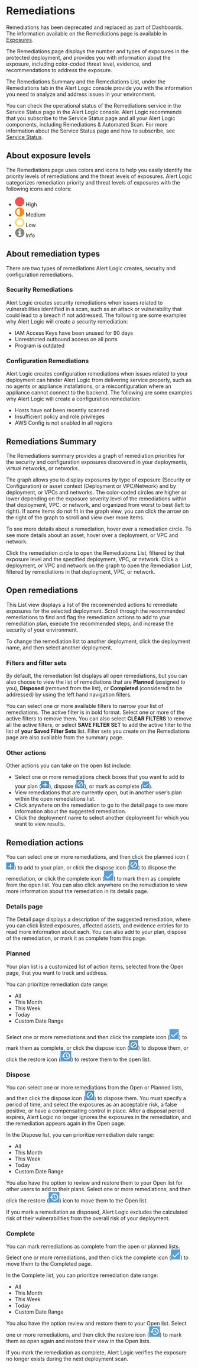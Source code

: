# Remediations

Remediations has been deprecated and replaced  as part of Dashboards. The information available on the Remediations page is available in [Exposures](exposures.md).

The Remediations page displays the number and types of exposures in the protected deployment, and provides you with information about the exposure, including color-coded threat level, evidence, and recommendations to address the exposure.

The Remediations Summary and the Remediations List, under the Remediations tab in the Alert Logic console provide you with the information you need to analyze and address issues in your environment.

You can check the operational status of the Remediations service in the Service Status page in the Alert Logic console. Alert Logic recommends that you subscribe to the Service Status page and all your Alert Logic components, including Remediations &amp; Automated Scan. For more information about the Service Status page and how to subscribe, see [Service Status](service-status.md).

## About exposure levels

The Remediations page uses colors and icons to help you easily identify the priority levels of remediations and the threat levels of exposures. Alert Logic categorizes remediation priority and threat levels of exposures with the following icons and colors:

* ![](../Resources/Images/Icons/threat_critical_icon.png) High
* ![](../Resources/Images/Icons/threat_high_icon.png) Medium
* ![](../Resources/Images/Icons/threat_medium_icon.png) Low
* ![](../Resources/Images/Icons/threat_info_icon.png) Info

## About remediation types

There are two types of remediations Alert Logic creates, security and configuration remediations.

### Security Remediations

Alert Logic creates security remediations when issues related to vulnerabilities identified in a scan, such as an attack or vulnerability that could lead to a breach if not addressed. The following are some examples why Alert Logic will create a security remediation:

* IAM Access Keys have been unused for 90 days
* Unrestricted outbound access on all ports
* Program is outdated

### Configuration Remediations 

Alert Logic creates configuration remediations when issues related to your deployment  can hinder Alert Logic from delivering service properly, such as no agents or appliance installations, or a misconfiguration where an appliance cannot connect to the backend. The following are some examples why Alert Logic will create a configuration remediation:

* Hosts have not been recently scanned
* Insufficient policy and role privileges
* AWS Config is not enabled in all regions

## Remediations Summary

The Remediations  summary provides a graph of  remediation priorities for the security and configuration exposures discovered in your deployments, virtual networks, or networks.

The graph allows you to display exposures by type of exposure (Security or Configuration) or asset context (Deployment or VPC/Network) and by deployment, or VPCs and networks. The color-coded circles are higher or lower depending on the exposure severity level of the remediations within that deployment, VPC, or network, and  organized from worst to best (left to right). If some items do not fit in the graph view, you can click the arrow on the right of the graph to scroll and view over more items.

To see more details about a remediation, hover over a remediation circle. To see more details about an asset, hover over a deployment, or VPC and network.

Click the remediation circle to open the Remediations List, filtered by that exposure level and the specified deployment, VPC, or network. Click a deployment, or VPC and network on the graph to open the Remediation List, filtered by remediations in that deployment, VPC, or network.

## Open remediations

This List view displays a list of the recommended actions to remediate exposures for the selected deployment. Scroll through the recommended remediations to find and flag the remediation actions to add to your remediation plan, execute the recommended steps, and increase the security of your environment.

To change the remediation list to another deployment, click the deployment name, and then select another deployment.

### Filters and filter sets

By default, the remediation list displays all open remediations, but you can also choose to view the list of remediations that are **Planned** (assigned to you), **Disposed** (removed from the list), or **Completed** (considered to be addressed) by using the left hand navigation filters.

You can select one or more available filters to narrow your list of remediations. The active filter is in bold format. Select one or more of the active filters to remove them. You can also select **CLEAR FILTERS** to remove all the active filters, or select **SAVE FILTER SET** to add the active filter to the list of **your Saved Filter Sets** list.  Filter sets you create on the Remediations page are also available from the summary page.

### Other actions

Other actions you can take on the open list include:

* Select one or more remediations check boxes that you want to add to your plan (![](../Resources/Images/General/Icons/Remediations/plan.png)), dispose (![](../Resources/Images/General/Icons/Remediations/disposed_21x22.png)), or mark as complete (![](../Resources/Images/General/Icons/Remediations/complete_18x18.png)).
* View remediations that are currently open, but in another user’s plan within the open remediations list.
* Click anywhere on the remediation to go to the detail page to see more information about the suggested remediation.
* Click the deployment name to select another deployment for which you want to view results.

## Remediation actions

You can select one or more remediations, and then click the planned icon (![](../Resources/Images/General/Icons/Remediations/plan.png)) to add to your plan, or click the dispose icon (![](../Resources/Images/General/Icons/Remediations/disposed.png)) to dispose the remediation, or click the complete icon (![](../Resources/Images/General/Icons/Remediations/complete.png)) to mark them as complete from the open list. You can also click anywhere on the remediation to view more information about the remediation in its details page.

### Details page

The Detail page displays a description of the suggested remediation, where you can click listed exposures, affected assets, and evidence entries for to read more information about each. You can also add to your plan, dispose of the remediation, or mark it as complete from this page.

### Planned

Your plan list is a customized list of action items, selected from the Open page, that you want to track and address.

You can prioritize remediation date range:

* All
* This Month
* This Week
* Today
* Custom Date Range

Select one or more remediations and then click the complete icon (![](../Resources/Images/General/Icons/Remediations/complete.png)) to mark them as complete, or click the dispose icon (![](../Resources/Images/General/Icons/Remediations/disposed.png)) to dispose them, or click the restore icon (![](../Resources/Images/General/Icons/Remediations/restore.png)) to restore them to the open list.

### Dispose

You can select one or more remediations from the Open or Planned lists, and then click the dispose icon (![](../Resources/Images/General/Icons/Remediations/disposed.png)) to dispose them. You must specify a period of time, and select the exposures as an acceptable risk, a false positive, or have a compensating control in place. After a disposal period expires, Alert Logic no longer ignores the exposures in the remediation, and the remediation appears again in the Open page.

In the Dispose list, you can prioritize remediation date range:

* All
* This Month
* This Week
* Today
* Custom Date Range

You also have the option to review and restore them to your Open list for other users to add to their plans. Select one or more remediations, and then click the restore (![](../Resources/Images/General/Icons/Remediations/restore.png)) icon to move them to the Open list.

If you mark a remediation as disposed, Alert Logic excludes the calculated risk of their vulnerabilities from the overall risk of your deployment.

### Complete

You can mark remediations as complete from the open or planned lists. Select one or more remediations, and then click the complete icon (![](../Resources/Images/General/Icons/Remediations/complete.png)) to move them to the Completed page.

In the Complete list, you can prioritize remediation date range:

* All
* This Month
* This Week
* Today
* Custom Date Range

You also have the option review and restore them to your Open list. Select one or more remediations, and then click the restore icon (![](../Resources/Images/General/Icons/Remediations/restore.png)) to mark them as open again and restore their view in the Open lists.

If you mark the remediation as complete, Alert Logic verifies the exposure no longer exists during the next deployment scan.
